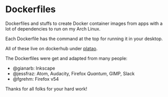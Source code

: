# Dockerfiles
Dockerfiles and stuffs to create Docker container images from apps with a lot of dependencies to run on my Arch Linux.

Each Dockerfile has the command at the top for running it in your desktop.

All of these live on dockerhub under [platao](https://hub.docker.com/u/platao/).

The Dockerfiles were get and adapted from many people:
* @gianarb: Inkscape
* @jessfraz: Atom, Audacity, Firefox *Quantum*, GIMP, Slack
* @fgrehm: Firefox v54

Thanks for all folks for your hard work!
